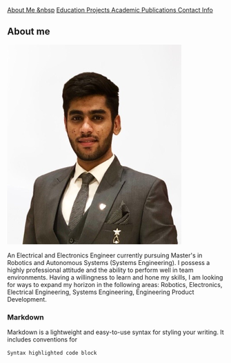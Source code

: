 [About Me &nbsp](/index.md) 
[Education  ](/edu.md)
[Projects   ](/projects.md)
[Academic Publications  ](/publications.md)
[Contact Info   ](/contact.md)

## About me

![alt text](/IMG-2663-removebg-preview.JPG)

An Electrical and Electronics Engineer currently pursuing Master's in Robotics and Autonomous Systems (Systems Engineering). I possess a highly professional attitude and the ability to perform well in team environments. Having a willingness to learn and hone my skills, I am looking for ways to expand my horizon in the following areas: Robotics, Electronics, Electrical Engineering, Systems Engineering, Engineering Product Development.

### Markdown

Markdown is a lightweight and easy-to-use syntax for styling your writing. It includes conventions for

```markdown
Syntax highlighted code block

```


